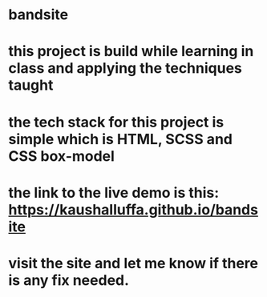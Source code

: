 # bandsite
# this project is build while learning in class and applying the techniques taught
# the tech stack for this project is simple which is HTML, SCSS and CSS box-model
# the link to the live demo is this: https://kaushalluffa.github.io/bandsite
# visit the site and let me know if there is any fix needed.
